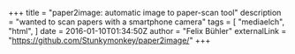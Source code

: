 +++
title = "paper2image: automatic image to paper-scan tool"
description = "wanted to scan papers with a smartphone camera"
tags = [
  "mediaelch",
  "html",
]
date = 2016-01-10T01:34:50Z
author = "Felix Bühler"
externalLink = "https://github.com/Stunkymonkey/paper2image/"
+++
